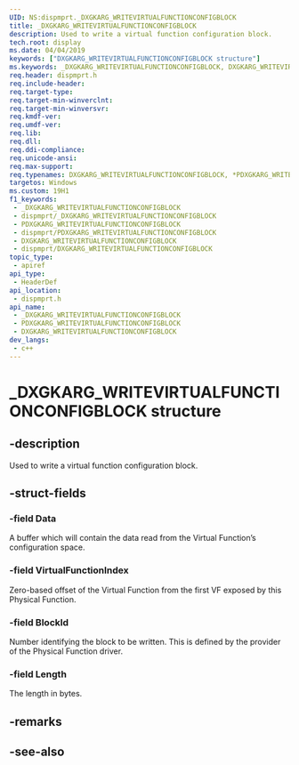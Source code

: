 ```yaml
---
UID: NS:dispmprt._DXGKARG_WRITEVIRTUALFUNCTIONCONFIGBLOCK
title: _DXGKARG_WRITEVIRTUALFUNCTIONCONFIGBLOCK
description: Used to write a virtual function configuration block.
tech.root: display
ms.date: 04/04/2019
keywords: ["DXGKARG_WRITEVIRTUALFUNCTIONCONFIGBLOCK structure"]
ms.keywords: _DXGKARG_WRITEVIRTUALFUNCTIONCONFIGBLOCK, DXGKARG_WRITEVIRTUALFUNCTIONCONFIGBLOCK, *PDXGKARG_WRITEVIRTUALFUNCTIONCONFIGBLOCK,
req.header: dispmprt.h
req.include-header: 
req.target-type: 
req.target-min-winverclnt: 
req.target-min-winversvr: 
req.kmdf-ver: 
req.umdf-ver: 
req.lib: 
req.dll: 
req.ddi-compliance: 
req.unicode-ansi: 
req.max-support: 
req.typenames: DXGKARG_WRITEVIRTUALFUNCTIONCONFIGBLOCK, *PDXGKARG_WRITEVIRTUALFUNCTIONCONFIGBLOCK
targetos: Windows
ms.custom: 19H1
f1_keywords:
 - _DXGKARG_WRITEVIRTUALFUNCTIONCONFIGBLOCK
 - dispmprt/_DXGKARG_WRITEVIRTUALFUNCTIONCONFIGBLOCK
 - PDXGKARG_WRITEVIRTUALFUNCTIONCONFIGBLOCK
 - dispmprt/PDXGKARG_WRITEVIRTUALFUNCTIONCONFIGBLOCK
 - DXGKARG_WRITEVIRTUALFUNCTIONCONFIGBLOCK
 - dispmprt/DXGKARG_WRITEVIRTUALFUNCTIONCONFIGBLOCK
topic_type:
 - apiref
api_type:
 - HeaderDef
api_location:
 - dispmprt.h
api_name:
 - _DXGKARG_WRITEVIRTUALFUNCTIONCONFIGBLOCK
 - PDXGKARG_WRITEVIRTUALFUNCTIONCONFIGBLOCK
 - DXGKARG_WRITEVIRTUALFUNCTIONCONFIGBLOCK
dev_langs:
 - c++
---
```


# _DXGKARG_WRITEVIRTUALFUNCTIONCONFIGBLOCK structure


## -description

Used to write a virtual function configuration block.

## -struct-fields

### -field Data

A buffer which will contain the data read from the Virtual Function’s configuration space.

### -field VirtualFunctionIndex

Zero-based offset of the Virtual Function from the first VF exposed by this Physical Function.

### -field BlockId

Number identifying the block to be written. This is defined by the provider of the Physical Function driver.

### -field Length

The length in bytes.

## -remarks

## -see-also

